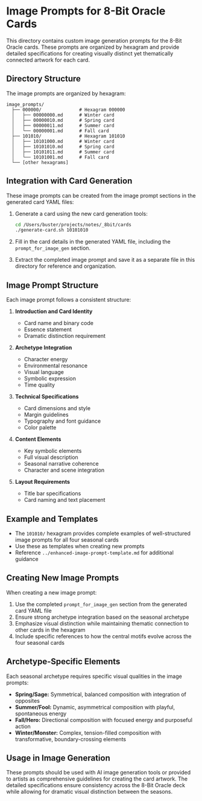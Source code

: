 # Image Prompts for 8-Bit Oracle Cards

This directory contains custom image generation prompts for the 8-Bit Oracle cards. These prompts are organized by hexagram and provide detailed specifications for creating visually distinct yet thematically connected artwork for each card.

## Directory Structure

The image prompts are organized by hexagram:

```
image_prompts/
  ├── 000000/              # Hexagram 000000
  │   ├── 00000000.md      # Winter card
  │   ├── 00000010.md      # Spring card
  │   ├── 00000011.md      # Summer card
  │   └── 00000001.md      # Fall card
  ├── 101010/              # Hexagram 101010
  │   ├── 10101000.md      # Winter card
  │   ├── 10101010.md      # Spring card
  │   ├── 10101011.md      # Summer card
  │   └── 10101001.md      # Fall card
  └── [other hexagrams]
```

## Integration with Card Generation

These image prompts can be created from the image prompt sections in the generated card YAML files:

1. Generate a card using the new card generation tools:
   ```bash
   cd /Users/buster/projects/notes/_8bit/cards
   ./generate-card.sh 10101010
   ```

2. Fill in the card details in the generated YAML file, including the `prompt_for_image_gen` section.

3. Extract the completed image prompt and save it as a separate file in this directory for reference and organization.

## Image Prompt Structure

Each image prompt follows a consistent structure:

1. **Introduction and Card Identity**
   - Card name and binary code
   - Essence statement
   - Dramatic distinction requirement

2. **Archetype Integration**
   - Character energy
   - Environmental resonance
   - Visual language
   - Symbolic expression
   - Time quality

3. **Technical Specifications**
   - Card dimensions and style
   - Margin guidelines
   - Typography and font guidance
   - Color palette

4. **Content Elements**
   - Key symbolic elements
   - Full visual description
   - Seasonal narrative coherence
   - Character and scene integration

5. **Layout Requirements**
   - Title bar specifications
   - Card naming and text placement

## Example and Templates

- The `101010/` hexagram provides complete examples of well-structured image prompts for all four seasonal cards
- Use these as templates when creating new prompts
- Reference `../enhanced-image-prompt-template.md` for additional guidance

## Creating New Image Prompts

When creating a new image prompt:

1. Use the completed `prompt_for_image_gen` section from the generated card YAML file
2. Ensure strong archetype integration based on the seasonal archetype
3. Emphasize visual distinction while maintaining thematic connection to other cards in the hexagram
4. Include specific references to how the central motifs evolve across the four seasonal cards

## Archetype-Specific Elements

Each seasonal archetype requires specific visual qualities in the image prompts:

- **Spring/Sage:** Symmetrical, balanced composition with integration of opposites
- **Summer/Fool:** Dynamic, asymmetrical composition with playful, spontaneous energy
- **Fall/Hero:** Directional composition with focused energy and purposeful action
- **Winter/Monster:** Complex, tension-filled composition with transformative, boundary-crossing elements

## Usage in Image Generation

These prompts should be used with AI image generation tools or provided to artists as comprehensive guidelines for creating the card artwork. The detailed specifications ensure consistency across the 8-Bit Oracle deck while allowing for dramatic visual distinction between the seasons.